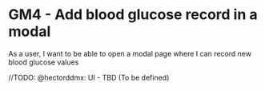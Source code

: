 # GM4 - Add blood glucose record in a modal

As a user, I want to be able to open a modal page where I can record new blood glucose values

//TODO: @hectorddmx: UI - TBD (To be defined)